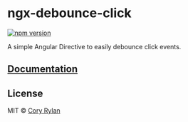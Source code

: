 # ngx-debounce-click

[![npm version](https://badge.fury.io/js/ngx-debounce-click.svg)](https://badge.fury.io/js/ngx-debounce-click)

A simple Angular Directive to easily debounce click events.

## [Documentation]()

## License

MIT © [Cory Rylan](https://coryrylan.com)